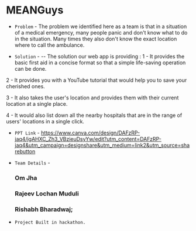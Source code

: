# MEANGuys

- `Problem` - 
The problem we identified here as a team is that in a situation of a medical emergency, many people panic and don't know what to do in the situation. Many times they also don't know the exact location where to call the ambulance.

- `Solution` - 
-- The solution our web app is providing :
1 - It provides the basic first aid in a concise format so that a simple life-saving operation can be done.

2 - It provides you with a YouTube tutorial that would help you to save your cherished ones.

3 - It also takes the user's location and provides them with their current location at a single place.

4 - It would also list down all the nearby hospitals that are in the range of users' locations in a single click. 


- `PPT Link` - https://www.canva.com/design/DAFzRP-jaq4/jgAHXC_Zh3_VBzieuDsyYw/edit?utm_content=DAFzRP-jaq4&utm_campaign=designshare&utm_medium=link2&utm_source=sharebutton

- `Team Details` - 
    ### Om Jha
    ### Rajeev Lochan Muduli
    ### Rishabh Bharadwaj;


- `Project Built in hackathon.`
  
